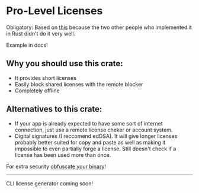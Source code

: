 # Pro-Level Licenses
Obligatory: Based on [this](https://www.brandonstaggs.com/2007/07/26/implementing-a-partial-serial-number-verification-system-in-delphi/) because the two other people who implemented it in Rust didn't do it very well.

Example in docs!
## Why you should use this crate:
- It provides short licenses
- Easily block shared licenses with the remote blocker
- Completely offline
## Alternatives to this crate:
- If your app is already expected to have some sort of internet connection, just use a remote license cheker or account system.
- Digital signatures (I reccomend edDSA). It will give longer licenses probably better suited for copy and paste as well as making it impossible to even partially forge a license. Still doesn't check if a license has been used more than once.

For extra security [obfuscate your binary](https://web.archive.org/web/20240122004026/https://vrls.ws/posts/2023/06/obfuscating-rust-binaries-using-llvm-obfuscator-ollvm/)!

---
CLI license generator coming soon!